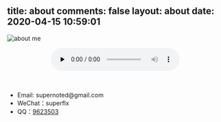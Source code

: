 title: about
comments: false
layout: about
date: 2020-04-15 10:59:01
---
![about me](/images/img-157.png)

<audio id="audio" style="clear:both;display:block;margin:auto"  controls="" preload="none">
<source id="mp3" src="http://music.163.com/song/media/outer/url?id=31445772.mp3">
</audio>
<br>
<br>

* Email: supernoted@gmail\.com
* WeChat：superflx
* QQ：[9623503](tencent://AddContact/?fromId=45&fromSubId=1&subcmd=all&uin=9623503)
